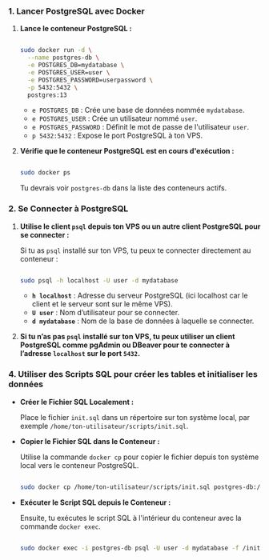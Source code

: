 ### 1. **Lancer PostgreSQL avec Docker**

1. **Lance le conteneur PostgreSQL :**
    
    ```bash
    
    sudo docker run -d \
      --name postgres-db \
      -e POSTGRES_DB=mydatabase \
      -e POSTGRES_USER=user \
      -e POSTGRES_PASSWORD=userpassword \
      -p 5432:5432 \
      postgres:13
    
    ```
    
    - `e POSTGRES_DB` : Crée une base de données nommée `mydatabase`.
    - `e POSTGRES_USER` : Crée un utilisateur nommé `user`.
    - `e POSTGRES_PASSWORD` : Définit le mot de passe de l'utilisateur `user`.
    - `p 5432:5432` : Expose le port PostgreSQL à ton VPS.
2. **Vérifie que le conteneur PostgreSQL est en cours d'exécution :**
    
    ```bash
    
    sudo docker ps
    
    ```
    
    Tu devrais voir `postgres-db` dans la liste des conteneurs actifs.
    

### 2. **Se Connecter à PostgreSQL**

1. **Utilise le client `psql` depuis ton VPS ou un autre client PostgreSQL pour se connecter :**
    
    Si tu as `psql` installé sur ton VPS, tu peux te connecter directement au conteneur :
    
    ```bash
    
    sudo psql -h localhost -U user -d mydatabase
    
    ```
    
    - **`h localhost`** : Adresse du serveur PostgreSQL (ici localhost car le client et le serveur sont sur le même VPS).
    - **`U user`** : Nom d’utilisateur pour se connecter.
    - **`d mydatabase`** : Nom de la base de données à laquelle se connecter.
2. **Si tu n’as pas `psql` installé sur ton VPS, tu peux utiliser un client PostgreSQL comme pgAdmin ou DBeaver pour te connecter à l’adresse `localhost` sur le port `5432`.**

### 4. **Utiliser des Scripts SQL pour créer les tables et initialiser les données**

- **Créer le Fichier SQL Localement :**
    
    Place le fichier `init.sql` dans un répertoire sur ton système local, par exemple `/home/ton-utilisateur/scripts/init.sql`.
    
- **Copier le Fichier SQL dans le Conteneur :**
    
    Utilise la commande `docker cp` pour copier le fichier depuis ton système local vers le conteneur PostgreSQL.
    
    ```bash
  
    sudo docker cp /home/ton-utilisateur/scripts/init.sql postgres-db:/init.sql
    
    ```
    
- **Exécuter le Script SQL depuis le Conteneur :**
    
    Ensuite, tu exécutes le script SQL à l'intérieur du conteneur avec la commande `docker exec`.
    
    ```bash
   
    sudo docker exec -i postgres-db psql -U user -d mydatabase -f /init.sql
    
    ```
    
